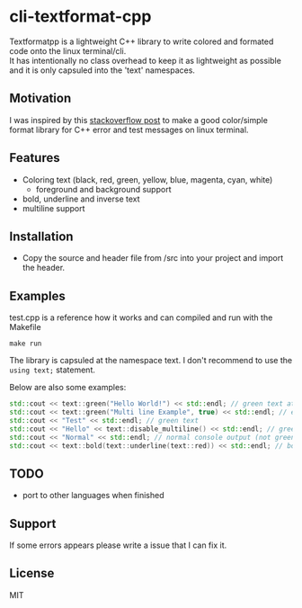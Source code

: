 # cli-textformat-cpp

Textformatpp is a lightweight C++ library to write colored and formated code onto the linux terminal/cli.<br>
It has intentionally no class overhead to keep it as lightweight as possible and it is only capsuled into the 'text' namespaces. 

## Motivation
I was inspired by this [stackoverflow post](https://stackoverflow.com/questions/2616906/how-do-i-output-coloured-text-to-a-linux-terminal)
to make a good color/simple format library for C++ error and test messages on linux terminal. 

## Features
* Coloring text (black, red, green, yellow, blue, magenta, cyan, white)
    * foreground and background support
* bold, underline and inverse text
* multiline support 

## Installation
* Copy the source and header file from /src into your project and import the header.

## Examples
test.cpp is a reference how it works and can compiled and run with the Makefile<br>
```
make run
```

The library is capsuled at the namespace text. I don't recommend to use the <code>using
text;</code> statement.

Below are also some examples:
```cpp
std::cout << text::green("Hello World!") << std::endl; // green text at console output
std::cout << text::green("Multi line Example", true) << std::endl; // enables multiline support 
std::cout << "Test" << std::endl; // green text 
std::cout << "Hello" << text::disable_multiline() << std::endl; // green text, disables multiline 
std::cout << "Normal" << std::endl; // normal console output (not green); 
std::cout << text::bold(text::underline(text::red)) << std::endl; // bold and green 
```

## TODO
* port to other languages when finished

## Support
If some errors appears please write a issue that I can fix it.

## License
MIT
